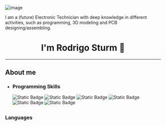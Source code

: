 ![image](https://github.com/RodrigoSturm14/RodrigoSturm14/assets/105557226/66cf5274-5fd3-42a8-8db7-0b54d7a3fb30)

I am a (future) Electronic Technician with deep knowledge in different activities, such as programming, 3D modeling and PCB designing/assembling.

<div align="center"> 
  <h1> I'm Rodrigo Sturm 👋</h1>
</div>

<div align="center"> 
  <h4>
    
  </h4>
</div>

***

## About me
* ### Programming Skills
  <div id="badges">
    <img alt="Static Badge" src="https://img.shields.io/badge/C%20-blue">
    <img alt="Static Badge" src="https://img.shields.io/badge/C%2B%2B-red">
    <img alt="Static Badge" src="https://img.shields.io/badge/ARDUINO-turquoise">
    <img alt="Static Badge" src="https://img.shields.io/badge/HTML-orange">
    <img alt="Static Badge" src="https://img.shields.io/badge/CSS-blue">
    <img alt="Static Badge" src="https://img.shields.io/badge/JavaScript-yellow">
  </div>
  
## 
### Languages



<!--
* ### Future Electronic Technician ⚡
* ### Programmer 💻
* ### Hardware Developer 🤖

**RodrigoSturm14/RodrigoSturm14** is a ✨ _special_ ✨ repository because its `README.md` (this file) appears on your GitHub profile.

Here are some ideas to get you started:

- 🔭 I’m currently working on ...
- 🌱 I’m currently learning ...
- 👯 I’m looking to collaborate on ...
- 🤔 I’m looking for help with ...
- 💬 Ask me about ...
- 📫 How to reach me: ...
- 😄 Pronouns: ...
- ⚡ Fun fact: ...
-->

